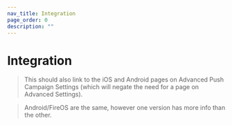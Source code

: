 ```yaml
---
nav_title: Integration
page_order: 0
description: ""
---
```


# Integration

> This should also link to the iOS and Android pages on Advanced Push Campaign Settings (which will negate the need for a page on Advanced Settings).

> Android/FireOS are the same, however one version has more info than the other.